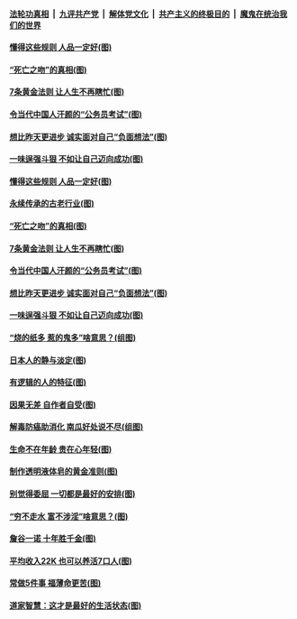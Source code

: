 ####  [法轮功真相](../../../../basic/blob/master/README.md?t=07041202) &nbsp;|&nbsp; [九评共产党](../../../../9ping.md/blob/master/README.md?t=07041202) &nbsp;|&nbsp; [解体党文化](../../../../jtdwh.md/blob/master/README.md?t=07041202)  &nbsp;|&nbsp; [共产主义的终极目的](../../../../gczydzjmd.md/blob/master/README.md?t=07041202) &nbsp;|&nbsp; [魔鬼在统治我们的世界](../../../../mgztzwmdsj.md/blob/master/README.md?t=07041202) 

#### [懂得这些规则 人品一定好(图)](../pages/p8/937490.md?t=07041202) 

#### [“死亡之吻”的真相(图)](../pages/p8/938205.md?t=07041202) 

#### [7条黄金法则 让人生不再瞎忙(图)](../pages/p8/938472.md?t=07041202) 

#### [令当代中国人汗颜的“公务员考试”(图)](../pages/p8/938246.md?t=07041202) 

#### [想比昨天更进步 诚实面对自己“负面想法”(图)](../pages/p8/938419.md?t=07041202) 

#### [一味逞强斗狠 不如让自己迈向成功(图)](../pages/p8/937701.md?t=07041202) 

#### [懂得这些规则 人品一定好(图)](../pages/p8/937490.md?t=07041202) 

#### [永续传承的古老行业(图)](../pages/p8/938548.md?t=07041202) 

#### [“死亡之吻”的真相(图)](../pages/p8/938205.md?t=07041202) 

#### [7条黄金法则 让人生不再瞎忙(图)](../pages/p8/938472.md?t=07041202) 

#### [令当代中国人汗颜的“公务员考试”(图)](../pages/p8/938246.md?t=07041202) 

#### [想比昨天更进步 诚实面对自己“负面想法”(图)](../pages/p8/938419.md?t=07041202) 

#### [一味逞强斗狠 不如让自己迈向成功(图)](../pages/p8/937701.md?t=07041202) 

#### [“烧的纸多 惹的鬼多”啥意思？(组图)](../pages/p8/938393.md?t=07041202) 

#### [日本人的静与淡定(图)](../pages/p8/936769.md?t=07041202) 

#### [有逻辑的人的特征(图)](../pages/p8/938239.md?t=07041202) 

#### [因果无差 自作者自受(图)](../pages/p8/938272.md?t=07041202) 

#### [解毒防癌助消化 南瓜好处说不尽(组图)](../pages/p8/937975.md?t=07041202) 

#### [生命不在年龄 贵在心年轻(图)](../pages/p8/937698.md?t=07041202) 

#### [制作透明液体皂的黄金准则(图)](../pages/p8/938207.md?t=07041202) 

#### [别觉得委屈 一切都是最好的安排(图)](../pages/p8/921940.md?t=07041202) 

#### [“穷不走水 富不涉淫”啥意思？(图)](../pages/p8/938176.md?t=07041202) 

#### [詹谷一诺 十年胜千金(图)](../pages/p8/937705.md?t=07041202) 

#### [平均收入22K 也可以养活7口人(图)](../pages/p8/938104.md?t=07041202) 

#### [常做5件事 福薄命更苦(图)](../pages/p8/937990.md?t=07041202) 

#### [道家智慧：这才是最好的生活状态(图)](../pages/p8/900827.md?t=07041202) 

